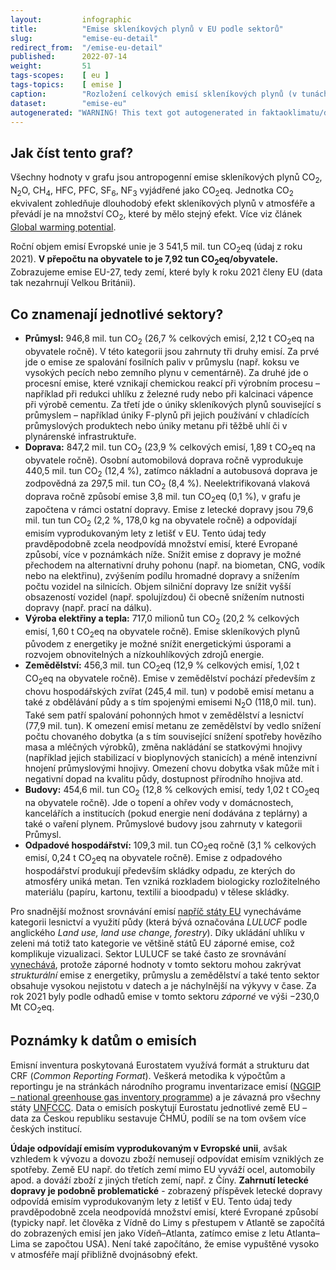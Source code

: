 ```yaml
---
layout:         infographic
title:          "Emise skleníkových plynů v EU podle sektorů"
slug:           "emise-eu-detail"
redirect_from:  "/emise-eu-detail"
published:      2022-07-14
weight:         51
tags-scopes:    [ eu ]
tags-topics:    [ emise ]
caption:        "Rozložení celkových emisí skleníkových plynů (v tunách CO<sub>2</sub> ekvivalentu) v EU za rok 2021 v jednotlivých sektorech lidské činnosti. Roční objem emisí Evropské unie je 3 541,45 mil. tun (údaj z roku 2021). V přepočtu na obyvatele to je 7,92 tun CO<sub>2</sub>eq/obyvatele."
dataset:        "emise-eu"
autogenerated: "WARNING! This text got autogenerated in faktaoklimatu/data-analysis on 2024-01-03. Do not change here, fix it in the source notebook."
---
```


## Jak číst tento graf?

Všechny hodnoty v grafu jsou <glossary id="antropogennisklenikoveplyny">antropogenní emise</glossary> skleníkových plynů CO<sub>2</sub>, N<sub>2</sub>O, CH<sub>4</sub>, HFC, PFC, SF<sub>6</sub>, NF<sub>3</sub> vyjádřené jako <glossary id="co2eq">CO<sub>2</sub>eq</glossary>. Jednotka CO<sub>2</sub> ekvivalent zohledňuje dlouhodobý efekt skleníkových plynů v atmosféře a převádí je na množství CO<sub>2</sub>, které by mělo stejný efekt. Více viz článek [Global warming potential](https://en.wikipedia.org/wiki/Global_warming_potential).

Roční objem emisí Evropské unie je 3 541,5 mil. tun CO<sub>2</sub>eq (údaj z roku 2021). __V přepočtu na obyvatele to je 7,92 tun CO<sub>2</sub>eq/obyvatele.__ Zobrazujeme emise EU-27, tedy zemí, které byly k roku 2021 členy EU (data tak nezahrnují Velkou Británii).

## Co znamenají jednotlivé sektory?

* __Průmysl:__ 946,8 mil. tun CO<sub>2</sub> (26,7 % celkových emisí, 2,12 t CO<sub>2</sub>eq na obyvatele ročně). V této kategorii jsou zahrnuty tři druhy emisí. Za prvé jde o emise ze spalování fosilních paliv v průmyslu (např. koksu ve vysokých pecích nebo zemního plynu v cementárně). Za druhé jde o procesní emise, které vznikají chemickou reakcí při výrobním procesu – například při redukci uhlíku z železné rudy nebo při kalcinaci vápence při výrobě cementu. Za třetí jde o úniky skleníkových plynů související s průmyslem – například úniky F-plynů při jejich používání v chladících průmyslových produktech nebo úniky metanu při těžbě uhlí či v plynárenské infrastruktuře.
* __Doprava:__ 847,2 mil. tun CO<sub>2</sub> (23,9 % celkových emisí, 1,89 t CO<sub>2</sub>eq na obyvatele ročně). Osobní automobilová doprava ročně vyprodukuje 440,5 mil. tun CO<sub>2</sub> (12,4 %), zatímco nákladní a autobusová doprava je zodpovědná za 297,5 mil. tun CO<sub>2</sub> (8,4 %). Neelektrifikovaná vlaková doprava ročně způsobí emise 3,8 mil. tun CO<sub>2</sub>eq (0,1 %), v grafu je započtena v rámci ostatní dopravy. Emise z letecké dopravy jsou 79,6 mil. tun tun CO<sub>2</sub> (2,2 %, 178,0 kg na obyvatele ročně) a odpovídají emisím vyprodukovaným lety z letišť v EU. Tento údaj tedy pravděpodobně zcela neodpovídá množství emisí, které Evropané způsobí, více v poznámkách níže. Snížit emise z dopravy je možné přechodem na alternativní druhy pohonu (např. na biometan, CNG, vodík nebo na elektřinu), zvýšením podílu hromadné dopravy a snížením počtu vozidel na silnicích. Objem silniční dopravy lze snížit vyšší obsazeností vozidel (např. spolujízdou) či obecně snížením nutnosti dopravy (např. prací na dálku).
* __Výroba elektřiny a tepla:__ 717,0 milionů tun CO<sub>2</sub> (20,2 % celkových emisí, 1,60 t CO<sub>2</sub>eq na obyvatele ročně).  Emise skleníkových plynů původem z energetiky je možné snížit energetickými úsporami a rozvojem obnovitelných a nízkouhlíkových zdrojů energie.
* __Zemědělství:__ 456,3 mil. tun CO<sub>2</sub>eq (12,9 % celkových emisí, 1,02 t CO<sub>2</sub>eq na obyvatele ročně). Emise v zemědělství pochází především z chovu hospodářských zvířat (245,4 mil. tun) v podobě emisí metanu a také z obdělávání půdy a s tím spojenými emisemi N<sub>2</sub>O (118,0 mil. tun). Také sem patří spalování pohonných hmot v zemědělství a lesnictví (77,9 mil. tun). K omezení emisí metanu ze zemědělství by vedlo snížení počtu chovaného dobytka (a s tím související snížení spotřeby hovězího masa a mléčných výrobků), změna nakládání se statkovými hnojivy (například jejich stabilizací v bioplynových stanicích) a méně intenzivní hnojení průmyslovými hnojivy. Omezení chovu dobytka však může mít i negativní dopad na kvalitu půdy, dostupnost přírodního hnojiva atd.
* __Budovy:__ 454,6 mil. tun CO<sub>2</sub> (12,8 % celkových emisí, tedy 1,02 t CO<sub>2</sub>eq na obyvatele ročně). Jde o topení a ohřev vody v domácnostech, kancelářích a institucích (pokud energie není dodávána z teplárny) a také o vaření plynem. Průmyslové budovy jsou zahrnuty v kategorii Průmysl.
* __Odpadové hospodářství:__ 109,3 mil. tun CO<sub>2</sub>eq ročně (3,1 % celkových emisí, 0,24 t CO<sub>2</sub>eq na obyvatele ročně). Emise z odpadového hospodářství produkují především skládky odpadu, ze kterých do atmosféry uniká metan. Ten vzniká rozkladem biologicky rozložitelného materiálu (papíru, kartonu, textilií a bioodpadu) v tělese skládky.

Pro snadnější možnost srovnávání emisí [napříč státy EU](/infografiky/emise-vybrane-staty) vynecháváme kategorii lesnictví a využití půdy (která bývá označována _LULUCF_ podle anglického _Land use, land use change, forestry_). Díky ukládání uhlíku v zeleni má totiž tato kategorie ve většině států EU záporné emise, což komplikuje vizualizaci. Sektor LULUCF se také často ze srovnávání [vynechává](https://climateactiontracker.org/methodology/land-use-and-forestry/), protože záporné hodnoty v tomto sektoru mohou zakrývat _strukturální_ emise z energetiky, průmyslu a zemědělství a také tento sektor obsahuje vysokou nejistotu v datech a je náchylnější na výkyvy v čase. Za rok 2021 byly podle odhadů emise v tomto sektoru _záporné_ ve výši −230,0 Mt CO<sub>2</sub>eq.

## Poznámky k datům o emisích

Emisní inventura poskytovaná Eurostatem využívá formát a strukturu dat CRF (_Common Reporting Format_). Veškerá metodika k výpočtům a reportingu je na stránkách národního programu inventarizace emisí ([NGGIP – national greenhouse gas inventory programme](https://www.ipcc-nggip.iges.or.jp/)) a je závazná pro všechny státy [UNFCCC](https://cs.wikipedia.org/wiki/R%C3%A1mcov%C3%A1_%C3%BAmluva_OSN_o_zm%C4%9Bn%C4%9B_klimatu). Data o emisích poskytují Eurostatu jednotlivé země EU – data za Českou republiku sestavuje ČHMÚ, podílí se na tom ovšem více českých institucí.

**Údaje odpovídají emisím vyprodukovaným v Evropské unii**, avšak vzhledem k vývozu a dovozu zboží nemusejí odpovídat emisím vzniklých ze spotřeby. Země EU např. do třetích zemí mimo EU vyváží ocel, automobily apod. a dováží zboží z jiných třetích zemí, např. z Číny. **Zahrnutí letecké dopravy je podobně problematické** - zobrazený příspěvek letecké dopravy odpovídá emisím vyprodukovaným lety z letišť v EU. Tento údaj tedy pravděpodobně zcela neodpovídá množství emisí, které Evropané způsobí (typicky např. let člověka z Vídně do Limy s přestupem v Atlantě se započítá do zobrazených emisí jen jako Vídeň–Atlanta, zatímco emise z letu Atlanta–Lima se započtou USA). Není také započítáno, že emise vypuštěné vysoko v atmosféře mají přibližně dvojnásobný efekt.
